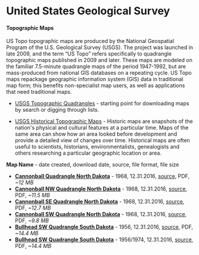 # United States Geological Survey

#### Topographic Maps

US Topo topographic maps are produced by the National Geospatial Program of the U.S. Geological Survey (USGS). The project was launched in late 2009, and the term “US Topo” refers specifically to quadrangle topographic maps published in 2009 and later. These maps are modeled on the familiar 7.5-minute quadrangle maps of the period 1947-1992, but are mass-produced from national GIS databases on a repeating cycle. US Topo maps repackage geographic information system (GIS) data in traditional map form; this benefits non-specialist map users, as well as applications that need traditional maps.

- [USGS Topographic Quadrangles](https://nationalmap.gov/ustopo/index.html) - starting point for downloading maps by search or digging through lists.

- [USGS Historical Topographic Maps](https://nationalmap.gov/historical/) - Historic maps are snapshots of the nation's physical and cultural features at a particular time. Maps of the same area can show how an area looked before development and provide a detailed view of changes over time. Historical maps are often useful to scientists, historians, environmentalists, genealogists and others researching a particular geographic location or area.

**Map Name** - date created, download date, source, file format, file size
- **[Cannonball Quadrangle North Dakota](4712109.pdf)** - 1968, 12.31.2016, [source](https://prd-tnm.s3.amazonaws.com/StagedProducts/Maps/HistoricalTopo/2/13183/4712109.pdf,), PDF, _~12 MB_
- **[Cannonball NW Quadrangle North Dakota](4712103.pdf)** - 1968, 12.31.2016, [source](https://prd-tnm.s3.amazonaws.com/StagedProducts/Maps/HistoricalTopo/2/13183/4712103.pdf), PDF, _~11.5 MB_
- **[Cannonball SE Quadrangle North Dakota](4712105.pdf)** - 1968, 12.31.2016, [source](https://prd-tnm.s3.amazonaws.com/StagedProducts/Maps/HistoricalTopo/2/13183/4712105.pdf), PDF, _~12.7 MB_
- **[Cannonball SW Quadrangle North Dakota](4712105.pdf)** - 1968, 12.31.2016, [source](https://prd-tnm.s3.amazonaws.com/StagedProducts/Maps/HistoricalTopo/2/13183/4712107.pdf), PDF, _~9.8 MB_
- **[Bullhead SW Quadrangle South Dakota](4910117.pdf)** - 1956, 12.31.2016, [source](https://prd-tnm.s3.amazonaws.com/StagedProducts/Maps/HistoricalTopo/2/13936/4910117.pdf), PDF, _~14.4 MB_
- **[Bullhead SW Quadrangle South Dakota](4910117.pdf)** - 1956/1974, 12.31.2016, [source](https://prd-tnm.s3.amazonaws.com/StagedProducts/Maps/HistoricalTopo/2/13936/4910117.pdf), PDF, _~14.4 MB_